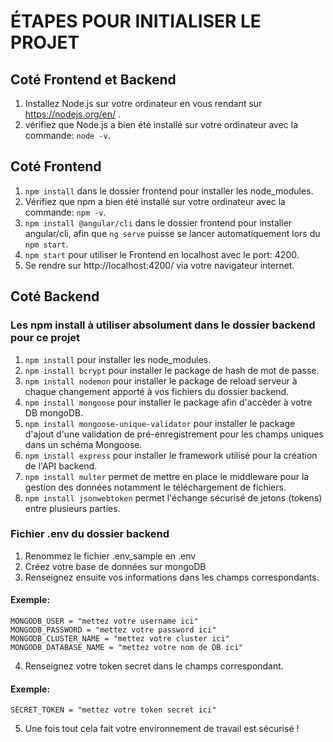 # ÉTAPES POUR INITIALISER LE PROJET

## Coté Frontend et Backend

1. Installez Node.js sur votre ordinateur en vous rendant sur https://nodejs.org/en/ .
2. vérifiez que Node.js a bien été installé sur votre ordinateur avec la commande: `node -v`.  

## Coté Frontend

1. `npm install` dans le dossier frontend pour installer les node_modules.
2. Vérifiez que npm a bien été installé sur votre ordinateur avec la commande: `npm -v`.
3. `npm install @angular/cli` dans le dossier frontend pour installer angular/cli, afin que `ng serve` puisse se lancer automatiquement lors du `npm start`.
4. `npm start` pour utiliser le Frontend en localhost avec le port: 4200. 
5. Se rendre sur http://localhost:4200/ via votre navigateur internet.

## Coté Backend

### Les npm install à utiliser absolument dans le dossier backend pour ce projet

1. `npm install` pour installer les node_modules. 
2. `npm install bcrypt` pour installer le package de hash de mot de passe.
3. `npm install nodemon` pour installer le package de reload serveur à chaque changement apporté à vos fichiers du dossier backend.
4. `npm install mongoose` pour installer le package afin d'accèder à votre DB mongoDB.
5. `npm install mongoose-unique-validator` pour installer le package d'ajout d'une validation de pré-enregistrement pour les champs uniques dans un schéma Mongoose.
6. `npm install express` pour installer le framework utilisé pour la création de l'API backend. 
7. `npm install multer` permet de mettre en place le middleware pour la gestion des données notamment le téléchargement de fichiers. 
8. `npm install jsonwebtoken` permet l'échange sécurisé de jetons (tokens) entre plusieurs parties. 

### Fichier .env du dossier backend

1. Renommez le fichier .env_sample en .env 
2. Créez votre base de données sur mongoDB
3. Renseignez ensuite vos informations dans les champs correspondants.

#### Exemple:
`MONGODB_USER = "mettez votre username ici"`  
`MONGODB_PASSWORD = "mettez votre password ici"`  
`MONGODB_CLUSTER_NAME = "mettez votre cluster ici"`  
`MONGODB_DATABASE_NAME = "mettez votre nom de DB ici"`  

4. Renseignez votre token secret dans le champs correspondant. 

#### Exemple:
`SECRET_TOKEN = "mettez votre token secret ici"`

5. Une fois tout cela fait votre environnement de travail est sécurisé !